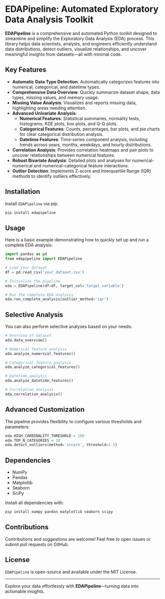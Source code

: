 # EDAPipeline: Automated Exploratory Data Analysis Toolkit

**EDAPipeline** is a comprehensive and automated Python toolkit designed to streamline and simplify the Exploratory Data Analysis (EDA) process. This library helps data scientists, analysts, and engineers efficiently understand data distributions, detect outliers, visualize relationships, and uncover meaningful insights from datasets—all with minimal code.

## Key Features

- **Automatic Data Type Detection**: Automatically categorizes features into numerical, categorical, and datetime types.
- **Comprehensive Data Overview**: Quickly summarize dataset shape, data types, missing values, and memory usage.
- **Missing Value Analysis**: Visualizes and reports missing data, highlighting areas needing attention.
- **Advanced Univariate Analysis**:
  - **Numerical Features**: Statistical summaries, normality tests, histograms, KDE plots, box plots, and Q-Q plots.
  - **Categorical Features**: Counts, percentages, bar plots, and pie charts for clear categorical distribution analysis.
  - **Datetime Features**: Time-series component analysis, including trends across years, months, weekdays, and hourly distributions.
- **Correlation Analysis**: Provides correlation heatmaps and pair plots to uncover relationships between numerical features.
- **Robust Bivariate Analysis**: Detailed plots and analyses for numerical-numerical and numerical-categorical feature interactions.
- **Outlier Detection**: Implements Z-score and Interquartile Range (IQR) methods to identify outliers effectively.

## Installation

Install `EDAPipeline` via pip:

```bash
pip install edapipeline
```

## Usage

Here is a basic example demonstrating how to quickly set up and run a complete EDA analysis:

```python
import pandas as pd
from edapipeline import EDAPipeline

# Load your dataset
df = pd.read_csv('your_dataset.csv')

# Initialize the pipeline
eda = EDAPipeline(df=df, target_col='target_variable')

# Run the complete EDA analysis
eda.run_complete_analysis(outlier_method='iqr')
```

## Selective Analysis

You can also perform selective analyses based on your needs:

```python
# Overview of dataset
eda.data_overview()

# Numerical feature analysis
eda.analyze_numerical_features()

# Categorical feature analysis
eda.analyze_categorical_features()

# Datetime analysis
eda.analyze_datetime_features()

# Correlation analysis
eda.correlation_analysis()
```

## Advanced Customization

The pipeline provides flexibility to configure various thresholds and parameters:

```python
eda.HIGH_CARDINALITY_THRESHOLD = 100
eda.TOP_N_CATEGORIES = 10
eda.detect_outliers(method='zscore', threshold=2.5)
```

## Dependencies

- NumPy
- Pandas
- Matplotlib
- Seaborn
- SciPy

Install all dependencies with:

```bash
pip install numpy pandas matplotlib seaborn scipy
```

## Contributions

Contributions and suggestions are welcome! Feel free to open issues or submit pull requests on GitHub.

## License

`EDAPipeline` is open-source and available under the MIT License.

---

Explore your data effortlessly with **EDAPipeline**—turning data into actionable insights.

